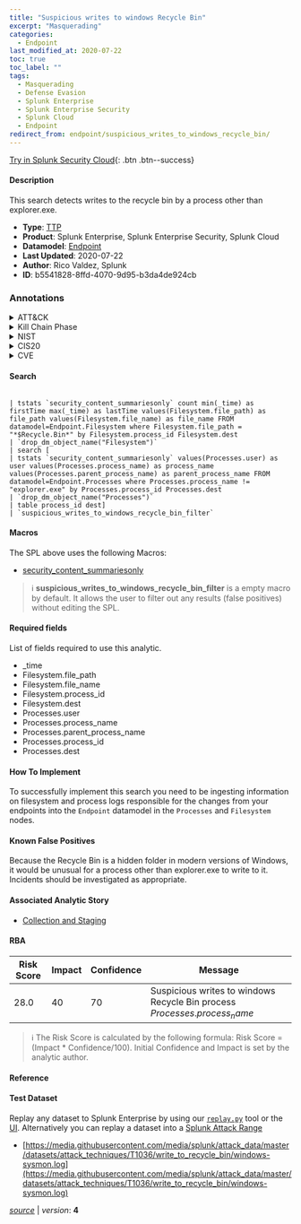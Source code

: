 ```yaml
---
title: "Suspicious writes to windows Recycle Bin"
excerpt: "Masquerading"
categories:
  - Endpoint
last_modified_at: 2020-07-22
toc: true
toc_label: ""
tags:
  - Masquerading
  - Defense Evasion
  - Splunk Enterprise
  - Splunk Enterprise Security
  - Splunk Cloud
  - Endpoint
redirect_from: endpoint/suspicious_writes_to_windows_recycle_bin/
---
```




[Try in Splunk Security Cloud](https://www.splunk.com/en_us/cyber-security.html){: .btn .btn--success}

#### Description

This search detects writes to the recycle bin by a process other than explorer.exe.

- **Type**: [TTP](https://github.com/splunk/security_content/wiki/Detection-Analytic-Types)
- **Product**: Splunk Enterprise, Splunk Enterprise Security, Splunk Cloud
- **Datamodel**: [Endpoint](https://docs.splunk.com/Documentation/CIM/latest/User/Endpoint)
- **Last Updated**: 2020-07-22
- **Author**: Rico Valdez, Splunk
- **ID**: b5541828-8ffd-4070-9d95-b3da4de924cb

### Annotations
<details>
  <summary>ATT&CK</summary>

<div markdown="1">

#### [ATT&CK](https://attack.mitre.org/)

| ID          | Technique   | Tactic         |
| ----------- | ----------- |--------------- |
| [T1036](https://attack.mitre.org/techniques/T1036/) | Masquerading | Defense Evasion |

</div>
</details>


<details>
  <summary>Kill Chain Phase</summary>

<div markdown="1">

* Exploitation


</div>
</details>


<details>
  <summary>NIST</summary>

<div markdown="1">

* DE.CM



</div>
</details>

<details>
  <summary>CIS20</summary>

<div markdown="1">

* CIS 8



</div>
</details>

<details>
  <summary>CVE</summary>

<div markdown="1">


</div>
</details>


#### Search

```

| tstats `security_content_summariesonly` count min(_time) as firstTime max(_time) as lastTime values(Filesystem.file_path) as file_path values(Filesystem.file_name) as file_name FROM datamodel=Endpoint.Filesystem where Filesystem.file_path = "*$Recycle.Bin*" by Filesystem.process_id Filesystem.dest 
| `drop_dm_object_name("Filesystem")`
| search [
| tstats `security_content_summariesonly` values(Processes.user) as user values(Processes.process_name) as process_name values(Processes.parent_process_name) as parent_process_name FROM datamodel=Endpoint.Processes where Processes.process_name != "explorer.exe" by Processes.process_id Processes.dest
| `drop_dm_object_name("Processes")` 
| table process_id dest] 
| `suspicious_writes_to_windows_recycle_bin_filter`
```

#### Macros
The SPL above uses the following Macros:
* [security_content_summariesonly](https://github.com/splunk/security_content/blob/develop/macros/security_content_summariesonly.yml)

> :information_source:
> **suspicious_writes_to_windows_recycle_bin_filter** is a empty macro by default. It allows the user to filter out any results (false positives) without editing the SPL.



#### Required fields
List of fields required to use this analytic.
* _time
* Filesystem.file_path
* Filesystem.file_name
* Filesystem.process_id
* Filesystem.dest
* Processes.user
* Processes.process_name
* Processes.parent_process_name
* Processes.process_id
* Processes.dest



#### How To Implement
To successfully implement this search you need to be ingesting information on filesystem and process logs responsible for the changes from your endpoints into the `Endpoint` datamodel in the `Processes` and `Filesystem` nodes.
#### Known False Positives
Because the Recycle Bin is a hidden folder in modern versions of Windows, it would be unusual for a process other than explorer.exe to write to it. Incidents should be investigated as appropriate.

#### Associated Analytic Story
* [Collection and Staging](/stories/collection_and_staging)




#### RBA

| Risk Score  | Impact      | Confidence   | Message      |
| ----------- | ----------- |--------------|--------------|
| 28.0 | 40 | 70 | Suspicious writes to windows Recycle Bin process $Processes.process_name$ |


> :information_source:
> The Risk Score is calculated by the following formula: Risk Score = (Impact * Confidence/100). Initial Confidence and Impact is set by the analytic author.


#### Reference


#### Test Dataset
Replay any dataset to Splunk Enterprise by using our [`replay.py`](https://github.com/splunk/attack_data#using-replaypy) tool or the [UI](https://github.com/splunk/attack_data#using-ui).
Alternatively you can replay a dataset into a [Splunk Attack Range](https://github.com/splunk/attack_range#replay-dumps-into-attack-range-splunk-server)

* [https://media.githubusercontent.com/media/splunk/attack_data/master/datasets/attack_techniques/T1036/write_to_recycle_bin/windows-sysmon.log](https://media.githubusercontent.com/media/splunk/attack_data/master/datasets/attack_techniques/T1036/write_to_recycle_bin/windows-sysmon.log)



[*source*](https://github.com/splunk/security_content/tree/develop/detections/endpoint/suspicious_writes_to_windows_recycle_bin.yml) \| *version*: **4**